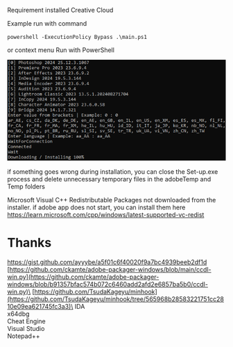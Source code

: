 Requirement installed Creative Cloud

Example run with command
```Console
powershell -ExecutionPolicy Bypass .\main.ps1
```
or context menu Run with PowerShell

![](png.png)

if something goes wrong during installation, you can close the Set-up.exe process and delete unnecessary temporary files in the adobeTemp and Temp folders

Microsoft Visual C++ Redistributable Packages not downloaded from the installer. if adobe app does not start, you can install them here https://learn.microsoft.com/cpp/windows/latest-supported-vc-redist

# Thanks
https://gist.github.com/ayyybe/a5f01c6f40020f9a7bc4939beeb2df1d \
[https://github.com/ckamte/adobe-packager-windows/blob/main/ccdl-win.py](https://github.com/ckamte/adobe-packager-windows/blob/b91357bfac574b072c6460add2afd2e6857ba5b0/ccdl-win.py)\
[https://github.com/TsudaKageyu/minhook](https://github.com/TsudaKageyu/minhook/tree/565968b28583221751cc2810e09ea621745fc3a3)\
IDA \
x64dbg \
Cheat Engine \
Visual Studio \
Notepad++
